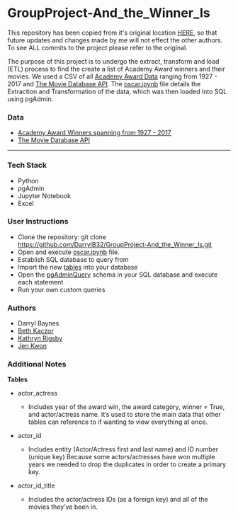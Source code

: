 # GroupProject-And_the_Winner_Is
This repository has been copied from it's original location [HERE](https://github.com/bkaczor00/ETL-Project), so that future updates and changes made by me will not effect the other authors. To see ALL commits to the project please refer to the original.

The purpose of this project is to undergo the extract, transform and load (ETL) process to find the create a list of Academy Award winners and their movies. We used a CSV of all [Academy Award Data](data_csv.csv) ranging from 1927 - 2017 and [The Movie Database API](https://developers.themoviedb.org/3/getting-started/introduction). The [oscar.ipynb](oscar.ipynb) file details the Extraction and Transformation of the data, which was then loaded into SQL using pgAdmin.

### Data
* [Academy Award Winners spanning from 1927 - 2017](https://datahub.io/rufuspollock/oscars-nominees-and-winners#resource-data)
* [The Movie Database API](https://developers.themoviedb.org/3/getting-started/introduction)
---
### Tech Stack
* Python
* pgAdmin
* Jupyter Notebook
* Excel

### User Instructions
* Clone the repository: git clone https://github.com/DarrylB32/GroupProject-And_the_Winner_Is.git 
* Open and execute [oscar.ipynb](oscar.ipynb) file.
* Establish SQL database to query from
* Import the new [tables](Output) into your database
* Open the [pgAdminQuery](Output/pgAdminQuery.sql) schema in your SQL database and execute each statement
* Run your own custom queries

### Authors
* Darryl Baynes
* [Beth Kaczor](https://www.linkedin.com/in/bethkaczor/)
* [Kathryn Rigsby](https://www.linkedin.com/in/kathrynrigsby/)
* [Jen Kwon]()


### Additional Notes
**Tables**

 - actor_actress 
	 - Includes year of the award win, the award category,
   winner = True, and actor/actress name. It’s used to store the main
   data that other tables can reference to if wanting to view everything
   at once.

 - actor_id
	 - Includes entity (Actor/Actress first and last name) and ID number (unique key)
Because some actors/actresses have won multiple years we needed to drop the duplicates in order to create a primary key.

 - actor_id_title
	 - Includes the actor/actress IDs (as a foreign key) and all of the movies they’ve been in.